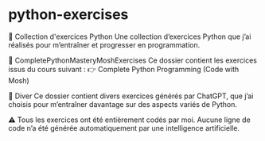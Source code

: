 # python-exercises

🐍 Collection d'exercices Python
Une collection d’exercices Python que j’ai réalisés pour m’entraîner et progresser en programmation.

📘 CompletePythonMasteryMoshExercises
Ce dossier contient les exercices issus du cours suivant :
👉 Complete Python Programming (Code with Mosh)

🧪 Diver
Ce dossier contient divers exercices générés par ChatGPT, que j’ai choisis pour m’entraîner davantage sur des aspects variés de Python.

⚠️ Tous les exercices ont été entièrement codés par moi. Aucune ligne de code n’a été générée automatiquement par une intelligence artificielle.